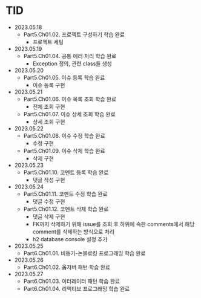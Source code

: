 # TID

- 2023.05.18
    - Part5.Ch01.02. 프로젝트 구성하기 학습 완료
        - 프로젝트 세팅
- 2023.05.19
    - Part5.Ch01.04. 공통 에러 처리 학습 완료
        - Exception 정의, 관련 class들 생성
- 2023.05.20
    - Part5.Ch01.05. 이슈 등록 학습 완료
        - 이슈 등록 구현
- 2023.05.21
    - Part5.Ch01.06. 이슈 목록 조회 학습 완료
        - 전체 조회 구현
    - Part5.Ch01.07. 이슈 상세 조회 학습 완료
        - 상세 조회 구현
- 2023.05.22
    - Part5.Ch01.08. 이슈 수정 학습 완료
        - 수정 구현
    - Part5.Ch01.09. 이슈 삭제 학습 완료
        - 삭제 구현
- 2023.05.23
    - Part5.Ch01.10. 코멘트 등록 학습 완료
        - 댓글 작성 구현
- 2023.05.24
    - Part5.Ch01.11. 코멘트 수정 학습 완료
        - 댓글 수정 구현
    - Part5.Ch01.12. 코멘트 삭제 학습 완료
        - 댓글 삭제 구현
        - FK까지 삭제하기 위해 issue를 조회 후 하위에 속한 comments에서 해당 comment를 삭제하는 방식으로 처리
        - h2 database console 설정 추가
- 2023.05.25
    - Part6.Ch01.01. 비동기-논블로킹 프로그래밍 학습 완료
- 2023.05.26
    - Part6.Ch01.02. 옵저버 패턴 학습 완료
- 2023.05.27
    - Part6.Ch01.03. 이터레이터 패턴 학습 완료
    - Part6.Ch01.04. 리액티브 프로그래밍 학습 완료